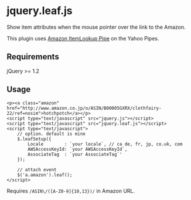 # jquery.leaf.js

Show item attributes when the mouse pointer over the link to the Amazon.

This plugin uses [Amazon ItemLookup Pipe](http://pipes.yahoo.com/pipes/pipe.info?_id=DM6ru9_R3BGmxGU9xAnzeQ) on the Yahoo Pipes.

## Requirements
jQuery >= 1.2

## Usage
	<p><a class="amazon" href="http://www.amazon.co.jp/o/ASIN/B00005GXRX/clothfairy-22/ref=nosim">hotchpotch</a></p>
	<script type="text/javascript" src="jquery.js"></script>
	<script type="text/javascript" src="jquery.leaf.js"></script>
	<script type="text/javascript">
		// option. default is mine
		$.leafSetup({
			Locale        : `your locale`, // ca de, fr, jp, co.uk, com
			AWSAccessKeyId: `your AWSAccessKeyId`,
			AssociateTag  : `your AssociateTag`'
		});

		// attach event
		$('a.amazon').leaf();
	</script>

Requires `/ASIN\/([A-Z0-9]{10,13})/` in Amazon URL.
